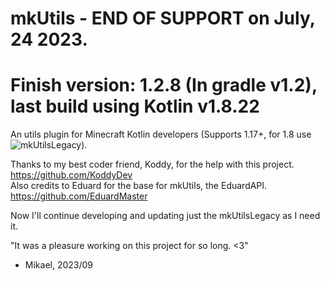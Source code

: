 # mkUtils - **END OF SUPPORT** on July, 24 2023.
# Finish version: 1.2.8 (In gradle v1.2), last build using Kotlin v1.8.22
An utils plugin for Minecraft Kotlin developers (Supports 1.17+, for 1.8 use ![mkUtilsLegacy](https://github.com/MikaelMaster/mkUtilsLegacy)).

Thanks to my best coder friend, Koddy, for the help with this project. https://github.com/KoddyDev <br>
Also credits to Eduard for the base for mkUtils, the EduardAPI. https://github.com/EduardMaster

Now I'll continue developing and updating just the mkUtilsLegacy as I need it.

"It was a pleasure working on this project for so long. <3"
 - Mikael, 2023/09
